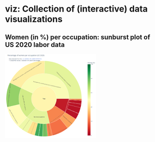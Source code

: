 # viz: Collection of (interactive) data visualizations

## Women (in %) per occupation: sunburst plot of US 2020 labor data

<img src="us-labor/labor-women.png" alt="How many women work in which job sector?" width="300"/>